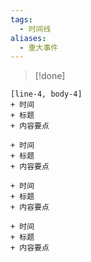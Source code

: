 ```yaml
---
tags:
  - 时间线
aliases:
  - 重大事件
---
```

> [!done] 
```timeline
[line-4, body-4]
+ 时间 
+ 标题
+ 内容要点

+ 时间 
+ 标题
+ 内容要点

+ 时间 
+ 标题
+ 内容要点

+ 时间 
+ 标题
+ 内容要点


```
